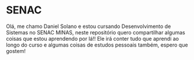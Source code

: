 # SENAC
Olá, me chamo Daniel Solano e estou cursando Desenvolvimento de Sistemas no SENAC MINAS, neste repositório quero compartilhar algumas coisas que estou aprendendo por lá!!
Ele irá conter tudo que aprendi ao longo do curso e algumas coisas de estudos pessoais também, espero que gostem!

